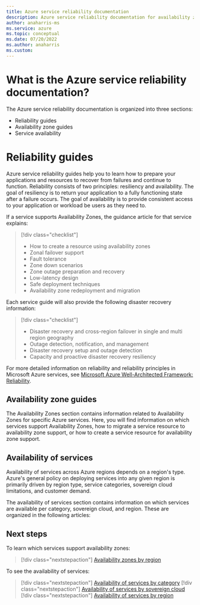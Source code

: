 ```yaml
---
title: Azure service reliability documentation
description: Azure service reliability documentation for availability zones, cross-regional disaster recovery, availability of services for sovereign clouds, regions, and category.
author: anaharris-ms
ms.service: azure
ms.topic: conceptual
ms.date: 07/20/2022
ms.author: anaharris
ms.custom: 
---
```



# What is the Azure service reliability documentation?

The Azure service reliability documentation is organized into three sections:

* Reliability guides
* Availability zone guides
* Service availability 

# Reliability guides

Azure service reliability guides help you to learn how to prepare your applications and resources to recover from failures and continue to function. Reliability consists of two principles: resiliency and availability. The goal of resiliency is to return your application to a fully functioning state after a failure occurs. The goal of availability is to provide consistent access to your application or workload be users as they need to.

If a service supports Availability Zones, the guidance article for that service explains:

> [!div class="checklist"]
> * How to create a resource using availability zones
> * Zonal failover support
> * Fault tolerance
> * Zone down scenarios
> * Zone outage preparation and recovery
> * Low-latency design
> * Safe deployment techniques
> * Availability zone redeployment and migration

Each service guide will also provide the following disaster recovery information:

> [!div class="checklist"]
> * Disaster recovery and cross-region failover in single and multi region geography
> * Outage detection, notification, and management
> * Disaster recovery setup and outage detection
> * Capacity and proactive disaster recovery resiliency


For more detailed information on reliability and reliability principles in Microsoft Azure services, see [Microsoft Azure Well-Architected Framework: Reliability](https://docs.microsoft.com/azure/architecture/framework/#reliability).


## Availability zone guides

The Availability Zones section contains information related to Availability Zones for specific Azure services. Here, you will find information on which services support Availability Zones, how to migrate a service resource to availability zone support, or how to create a service resource for availability zone support.

## Availability of services

Availability of services across Azure regions depends on a region's type. Azure's general policy on deploying services into any given region is primarily driven by region type, service categories, sovereign cloud limitations, and customer demand.

The availability of services section contains information on which services are available per category, sovereign cloud, and region. These are organized in the following articles:


## Next steps

To learn which services support availability zones:

> [!div class="nextstepaction"]
> [Availability zones by region](availability-zones-region.md)

To see the availability of services:

> [!div class="nextstepaction"]
> [Availability of services by category](availability-service-by-category.md)
> [!div class="nextstepaction"]
> [Availability of services by sovereign cloud](availability-service-by-sovereign-cloud.md)
> [!div class="nextstepaction"]
>  [Availability of services by region](https://azure.microsoft.com/global-infrastructure/services/)


